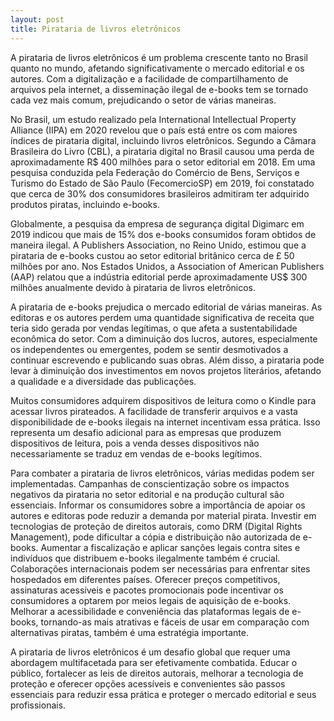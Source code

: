 ```yaml
---
layout: post
title: Pirataria de livros eletrônicos
---
```

A pirataria de livros eletrônicos é um problema crescente tanto no Brasil quanto no mundo, afetando significativamente o mercado editorial e os autores. Com a digitalização e a facilidade de compartilhamento de arquivos pela internet, a disseminação ilegal de e-books tem se tornado cada vez mais comum, prejudicando o setor de várias maneiras.

No Brasil, um estudo realizado pela International Intellectual Property Alliance (IIPA) em 2020 revelou que o país está entre os com maiores índices de pirataria digital, incluindo livros eletrônicos. Segundo a Câmara Brasileira do Livro (CBL), a pirataria digital no Brasil causou uma perda de aproximadamente R$ 400 milhões para o setor editorial em 2018. Em uma pesquisa conduzida pela Federação do Comércio de Bens, Serviços e Turismo do Estado de São Paulo (FecomercioSP) em 2019, foi constatado que cerca de 30% dos consumidores brasileiros admitiram ter adquirido produtos piratas, incluindo e-books.

Globalmente, a pesquisa da empresa de segurança digital Digimarc em 2019 indicou que mais de 15% dos e-books consumidos foram obtidos de maneira ilegal. A Publishers Association, no Reino Unido, estimou que a pirataria de e-books custou ao setor editorial britânico cerca de £ 50 milhões por ano. Nos Estados Unidos, a Association of American Publishers (AAP) relatou que a indústria editorial perde aproximadamente US$ 300 milhões anualmente devido à pirataria de livros eletrônicos.

A pirataria de e-books prejudica o mercado editorial de várias maneiras. As editoras e os autores perdem uma quantidade significativa de receita que teria sido gerada por vendas legítimas, o que afeta a sustentabilidade econômica do setor. Com a diminuição dos lucros, autores, especialmente os independentes ou emergentes, podem se sentir desmotivados a continuar escrevendo e publicando suas obras. Além disso, a pirataria pode levar à diminuição dos investimentos em novos projetos literários, afetando a qualidade e a diversidade das publicações.

Muitos consumidores adquirem dispositivos de leitura como o Kindle para acessar livros pirateados. A facilidade de transferir arquivos e a vasta disponibilidade de e-books ilegais na internet incentivam essa prática. Isso representa um desafio adicional para as empresas que produzem dispositivos de leitura, pois a venda desses dispositivos não necessariamente se traduz em vendas de e-books legítimos.

Para combater a pirataria de livros eletrônicos, várias medidas podem ser implementadas. Campanhas de conscientização sobre os impactos negativos da pirataria no setor editorial e na produção cultural são essenciais. Informar os consumidores sobre a importância de apoiar os autores e editoras pode reduzir a demanda por material pirata. Investir em tecnologias de proteção de direitos autorais, como DRM (Digital Rights Management), pode dificultar a cópia e distribuição não autorizada de e-books. Aumentar a fiscalização e aplicar sanções legais contra sites e indivíduos que distribuem e-books ilegalmente também é crucial. Colaborações internacionais podem ser necessárias para enfrentar sites hospedados em diferentes países. Oferecer preços competitivos, assinaturas acessíveis e pacotes promocionais pode incentivar os consumidores a optarem por meios legais de aquisição de e-books. Melhorar a acessibilidade e conveniência das plataformas legais de e-books, tornando-as mais atrativas e fáceis de usar em comparação com alternativas piratas, também é uma estratégia importante.

A pirataria de livros eletrônicos é um desafio global que requer uma abordagem multifacetada para ser efetivamente combatida. Educar o público, fortalecer as leis de direitos autorais, melhorar a tecnologia de proteção e oferecer opções acessíveis e convenientes são passos essenciais para reduzir essa prática e proteger o mercado editorial e seus profissionais.